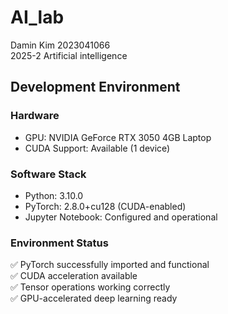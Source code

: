 # AI_lab
Damin Kim 2023041066  
2025-2 Artificial intelligence

## Development Environment

### Hardware
- GPU: NVIDIA GeForce RTX 3050 4GB Laptop
- CUDA Support: Available (1 device)

### Software Stack
- Python: 3.10.0  
- PyTorch: 2.8.0+cu128 (CUDA-enabled)  
- Jupyter Notebook: Configured and operational  

### Environment Status
✅ PyTorch successfully imported and functional  
✅ CUDA acceleration available  
✅ Tensor operations working correctly  
✅ GPU-accelerated deep learning ready  